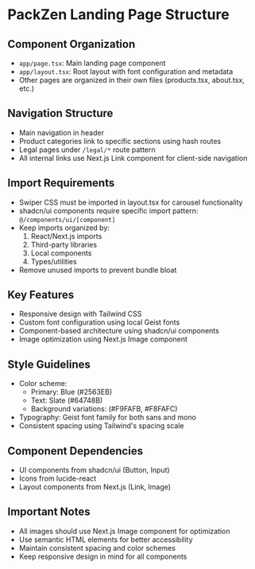 # PackZen Landing Page Structure

## Component Organization
- `app/page.tsx`: Main landing page component
- `app/layout.tsx`: Root layout with font configuration and metadata
- Other pages are organized in their own files (products.tsx, about.tsx, etc.)

## Navigation Structure
- Main navigation in header
- Product categories link to specific sections using hash routes
- Legal pages under `/legal/*` route pattern
- All internal links use Next.js Link component for client-side navigation

## Import Requirements
- Swiper CSS must be imported in layout.tsx for carousel functionality
- shadcn/ui components require specific import pattern: `@/components/ui/[component]`
- Keep imports organized by:
  1. React/Next.js imports
  2. Third-party libraries
  3. Local components
  4. Types/utilities
- Remove unused imports to prevent bundle bloat

## Key Features
- Responsive design with Tailwind CSS
- Custom font configuration using local Geist fonts
- Component-based architecture using shadcn/ui components
- Image optimization using Next.js Image component

## Style Guidelines
- Color scheme: 
  - Primary: Blue (#2563EB)
  - Text: Slate (#64748B)
  - Background variations: (#F9FAFB, #F8FAFC)
- Typography: Geist font family for both sans and mono
- Consistent spacing using Tailwind's spacing scale

## Component Dependencies
- UI components from shadcn/ui (Button, Input)
- Icons from lucide-react
- Layout components from Next.js (Link, Image)

## Important Notes
- All images should use Next.js Image component for optimization
- Use semantic HTML elements for better accessibility
- Maintain consistent spacing and color schemes
- Keep responsive design in mind for all components
